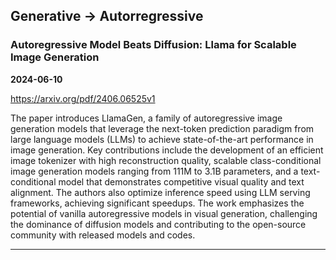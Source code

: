 ## Generative -> Autorregressive



### Autoregressive Model Beats Diffusion: Llama for Scalable Image Generation

**2024-06-10**

https://arxiv.org/pdf/2406.06525v1

The paper introduces LlamaGen, a family of autoregressive image generation models that leverage the next-token prediction paradigm from large language models (LLMs) to achieve state-of-the-art performance in image generation. Key contributions include the development of an efficient image tokenizer with high reconstruction quality, scalable class-conditional image generation models ranging from 111M to 3.1B parameters, and a text-conditional model that demonstrates competitive visual quality and text alignment. The authors also optimize inference speed using LLM serving frameworks, achieving significant speedups. The work emphasizes the potential of vanilla autoregressive models in visual generation, challenging the dominance of diffusion models and contributing to the open-source community with released models and codes.

---